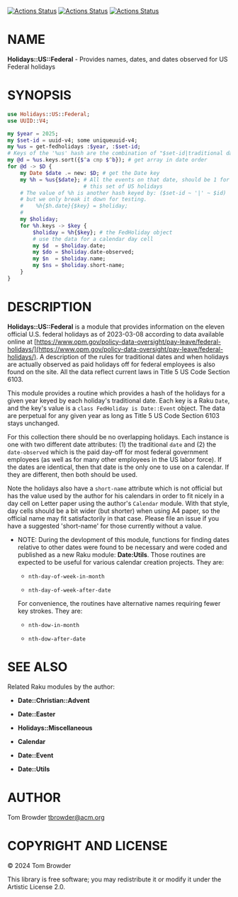 [![Actions Status](https://github.com/tbrowder/Holidays-US-Federal/actions/workflows/linux.yml/badge.svg)](https://github.com/tbrowder/Holidays-US-Federal/actions) [![Actions Status](https://github.com/tbrowder/Holidays-US-Federal/actions/workflows/macos.yml/badge.svg)](https://github.com/tbrowder/Holidays-US-Federal/actions) [![Actions Status](https://github.com/tbrowder/Holidays-US-Federal/actions/workflows/windows.yml/badge.svg)](https://github.com/tbrowder/Holidays-US-Federal/actions)

NAME
====

**Holidays::US::Federal** - Provides names, dates, and dates observed for US Federal holidays

SYNOPSIS
========

```raku
use Holidays::US::Federal;
use UUID::V4;

my $year = 2025;
my $set-id = uuid-v4; some uniqueuuid-v4;
my %us = get-fedholidays :$year, :$set-id;
# Keys of the '%us' hash are the combination of "$set-id|traditional date"
my @d = %us.keys.sort({$^a cmp $^b}); # get array in date order
for @d -> $D {
    my Date $date .= new: $D; # get the Date key
    my %h = %us{$date}; # All the events on that date, should be 1 for
                        # this set of US holidays
    # The value of %h is another hash keyed by: ($set-id ~ '|' ~ $id)
    # but we only break it down for testing.
    #    %h{$h.date}{$key} = $holiday;
    #
    my $holiday;
    for %h.keys -> $key {
        $holiday = %h{$key}; # the FedHoliday object
        # use the data for a calendar day cell
        my $d  = $holiday.date;
        my $do = $holiday.date-observed;
        my $n  = $holiday.name;
        my $ns = $holiday.short-name;
    }
}
```

DESCRIPTION
===========

**Holidays::US::Federal** is a module that provides information on the eleven official U.S. federal holidays as of 2023-03-08 according to data available online at [https://www.opm.gov/policy-data-oversight/pay-leave/federal-holidays/](https://www.opm.gov/policy-data-oversight/pay-leave/federal-holidays/). A description of the rules for traditional dates and when holidays are actually observed as paid holidays off for federal employees is also found on the site. All the data reflect current laws in Title 5 US Code Section 6103.

This module provides a routine which provides a hash of the holidays for a given year keyed by each holiday's traditional date. Each key is a Raku `Date`, and the key's value is a `class FedHoliday is Date::Event` object. The data are perpetual for any given year as long as Title 5 US Code Section 6103 stays unchanged.

For this collection there should be no overlapping holidays. Each instance is one with two different date attributes: (1) the traditional `date` and (2) the `date-observed` which is the paid day-off for most federal government employees (as well as for many other employees in the US labor force). If the dates are identical, then that date is the only one to use on a calendar. If they are different, then both should be used.

Note the holidays also have a `short-name` attribute which is not official but has the value used by the author for his calendars in order to fit nicely in a day cell on Letter paper using the author's `Calendar` module. With that style, day cells should be a bit wider (but shorter) when using A4 paper, so the official name may fit satisfactorily in that case. Please file an issue if you have a suggested 'short-name' for those currently without a value.

  * NOTE: During the devlopment of this module, functions for finding dates relative to other dates were found to be necessary and were coded and published as a new Raku module: **Date:Utils**. Those routines are expected to be useful for various calendar creation projects. They are:

      * `nth-day-of-week-in-month`

      * `nth-day-of-week-after-date`

    For convenience, the routines have alternative names requiring fewer key strokes. They are:

      * `nth-dow-in-month`

      * `nth-dow-after-date`

SEE ALSO
========

Related Raku modules by the author:

  * **Date::Christian::Advent**

  * **Date::Easter**

  * **Holidays::Miscellaneous**

  * **Calendar**

  * **Date::Event**

  * **Date::Utils**

AUTHOR
======

Tom Browder <tbrowder@acm.org>

COPYRIGHT AND LICENSE
=====================

© 2024 Tom Browder

This library is free software; you may redistribute it or modify it under the Artistic License 2.0.

